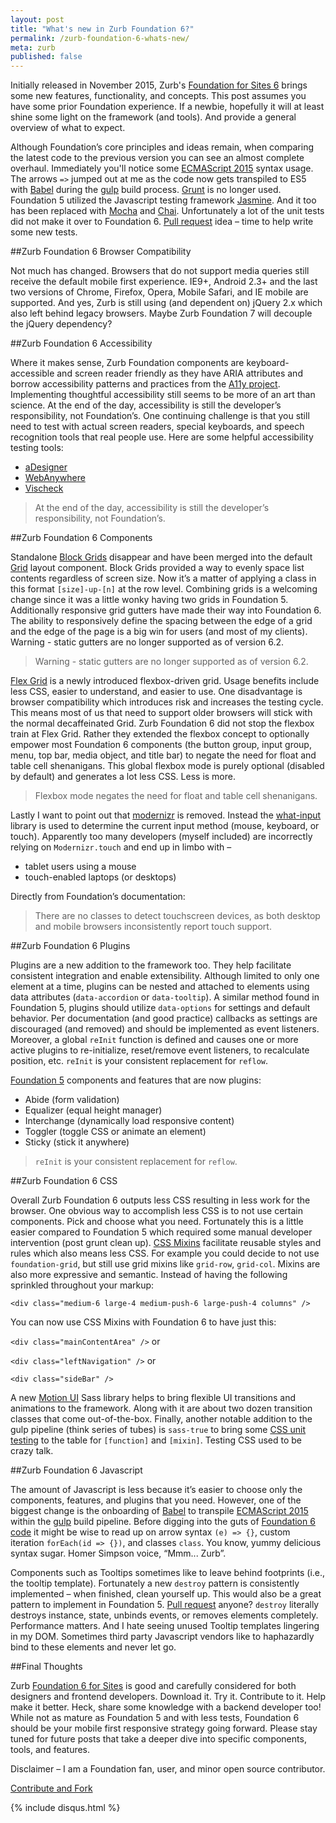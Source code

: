 ```yaml
---
layout: post
title: "What's new in Zurb Foundation 6?"
permalink: /zurb-foundation-6-whats-new/
meta: zurb
published: false
---
```

Initially released in November 2015, Zurb's [Foundation for Sites 6](http://foundation.zurb.com/sites/docs/) brings some new features, functionality, and concepts.  This post assumes you have some prior Foundation experience.  If a newbie, hopefully it will at least shine some light on the framework (and tools).  And provide a general overview of what to expect.

Although Foundation’s core principles and ideas remain, when comparing the latest code to the previous version you can see an almost complete overhaul.  Immediately you'll notice some [ECMAScript 2015](http://www.ecma-international.org/ecma-262/6.0/) syntax usage.  The arrows `=>` jumped out at me as the code now gets transpiled to ES5 with [Babel](https://babeljs.io/) during the [gulp](http://gulpjs.com/) build process.  [Grunt](http://gruntjs.com/) is no longer used.  Foundation 5 utilized the Javascript testing framework [Jasmine](http://jasmine.github.io/).  And it too has been replaced with [Mocha](http://mochajs.org/) and [Chai](http://chaijs.com/).  Unfortunately a lot of the unit tests did not make it over to Foundation 6.  [Pull request](https://github.com/zurb/foundation-sites/tree/V5) idea – time to help write some new tests.

##Zurb Foundation 6 Browser Compatibility

Not much has changed.  Browsers that do not support media queries still receive the default mobile first experience.  IE9+, Android 2.3+ and the last two versions of Chrome, Firefox, Opera, Mobile Safari, and IE mobile are supported.  And yes, Zurb is still using (and dependent on) jQuery 2.x which also left behind legacy browsers.  Maybe Zurb Foundation 7 will decouple the jQuery dependency?

##Zurb Foundation 6 Accessibility

Where it makes sense, Zurb Foundation components are keyboard-accessible and screen reader friendly as they have ARIA attributes and borrow accessibility patterns and practices from the [A11y project](http://a11yproject.com/).  Implementing thoughtful accessibility still seems to be more of an art than science.  At the end of the day, accessibility is still the developer’s responsibility, not Foundation’s.  One continuing challenge is that you still need to test with actual screen readers, special keyboards, and speech recognition tools that real people use.  Here are some helpful accessibility testing tools:

* [aDesigner](http://www.eclipse.org/actf/downloads/tools/aDesigner/)
* [WebAnywhere](http://webanywhere.cs.washington.edu/)
* [Vischeck](http://www.vischeck.com/)

> At the end of the day, accessibility is still the developer’s responsibility, not Foundation’s.  

##Zurb Foundation 6 Components

Standalone [Block Grids](http://foundation.zurb.com/sites/docs/v/5.5.3/components/block_grid.html) disappear and have been merged into the default [Grid](http://foundation.zurb.com/sites/docs/grid.html) layout component.  Block Grids provided a way to evenly space list contents regardless of screen size.  Now it’s a matter of applying a class in this format `[size]-up-[n]` at the row level.  Combining grids is a welcoming change since it was a little wonky having two grids in Foundation 5.  Additionally responsive grid gutters have made their way into Foundation 6.  The ability to responsively define the spacing between the edge of a grid and the edge of the page is a big win for users (and most of my clients).  Warning - static gutters are no longer supported as of version 6.2.

> Warning - static gutters are no longer supported as of version 6.2.

[Flex Grid](http://foundation.zurb.com/sites/docs/flex-grid.html) is a newly introduced flexbox-driven grid.  Usage benefits include less CSS, easier to understand, and easier to use.  One disadvantage is browser compatibility which introduces risk and increases the testing cycle.  This means most of us that need to support older browsers will stick with the normal decaffeinated Grid.  Zurb Foundation 6 did not stop the flexbox train at Flex Grid.  Rather they extended the flexbox concept to optionally empower most Foundation 6 components (the button group, input group, menu, top bar, media object, and title bar) to negate the need for float and table cell shenanigans.  This global flexbox mode is purely optional (disabled by default) and generates a lot less CSS.  Less is more.

>  Flexbox mode negates the need for float and table cell shenanigans.

Lastly I want to point out that [modernizr](https://modernizr.com/) is removed.  Instead the [what-input](https://github.com/ten1seven/what-input) library is used to determine the current input method (mouse, keyboard, or touch).  Apparently too many developers (myself included) are incorrectly relying on `Modernizr.touch` and end up in limbo with –

* tablet users using a mouse
* touch-enabled laptops (or desktops)

Directly from Foundation’s documentation:

> There are no classes to detect touchscreen devices, as both desktop and mobile browsers inconsistently report touch support.

##Zurb Foundation 6 Plugins

Plugins are a new addition to the framework too.  They help facilitate consistent integration and enable extensibility.  Although limited to only one element at a time, plugins can be nested and attached to elements using data attributes (`data-accordion` or `data-tooltip`).  A similar method found in Foundation 5, plugins should utilize `data-options` for settings and default behavior.  Per documentation (and good practice) callbacks as settings are discouraged (and removed) and should be implemented as event listeners.  Moreover, a global `reInit` function is defined and causes one or more active plugins to re-initialize, reset/remove event listeners,  to recalculate position, etc.  `reInit` is your consistent replacement for `reflow`.

[Foundation 5](http://foundation.zurb.com/sites/docs/v/5.5.3/) components and features that are now plugins:

* Abide (form validation)
* Equalizer (equal height manager)
* Interchange (dynamically load responsive content)
* Toggler (toggle CSS or animate an element)
* Sticky (stick it anywhere)

> `reInit` is your consistent replacement for `reflow`.

##Zurb Foundation 6 CSS

Overall Zurb Foundation 6 outputs less CSS resulting in less work for the browser.  One obvious way to accomplish less CSS is to not use certain components.  Pick and choose what you need.  Fortunately this is a little easier compared to Foundation 5 which required some manual developer intervention (post grunt clean up).  [CSS Mixins](http://foundation.zurb.com/sites/docs/sass-mixins.html) facilitate reusable styles and rules which also means less CSS.  For example you could decide to not use `foundation-grid`, but still use grid mixins like `grid-row`, `grid-col`.  Mixins are also more expressive and semantic.  Instead of having the following sprinkled throughout your markup:

`<div class="medium-6 large-4 medium-push-6 large-push-4 columns" />`

You can now use CSS Mixins with Foundation 6 to have just this:

`<div class="mainContentArea" />` or 

`<div class="leftNavigation" />` or 

`<div class="sideBar" />`

A new [Motion UI](http://foundation.zurb.com/sites/docs/motion-ui.html) Sass library helps to bring flexible UI transitions and animations to the framework.  Along with it are about two dozen transition classes that come out-of-the-box.  Finally, another notable addition to the gulp pipeline (think series of tubes) is `sass-true` to bring some [CSS unit testing](https://www.npmjs.com/package/sass-true) to the table for `[function]` and `[mixin]`. Testing CSS used to be crazy talk.

##Zurb Foundation 6 Javascript

The amount of Javascript is less because it’s easier to choose only the components, features, and plugins that you need.  However, one of the biggest change is the onboarding of [Babel](https://babeljs.io/) to transpile [ECMAScript 2015](http://www.ecma-international.org/ecma-262/6.0/) within the [gulp](http://gulpjs.com/) build pipeline.  Before digging into the guts of [Foundation 6 code](https://github.com/zurb/foundation-sites) it might be wise to read up on arrow syntax `(e) => {}`, custom iteration `forEach(id => {})`, and classes `class`.  You know, yummy delicious syntax sugar.  Homer Simpson voice, “Mmm... Zurb”.

Components such as Tooltips sometimes like to leave behind footprints (i.e., the tooltip template).  Fortunately a new `destroy` pattern is consistently implemented – when finished, clean yourself up.  This would also be a great pattern to implement in Foundation 5.  [Pull request](https://github.com/zurb/foundation-sites/tree/V5) anyone?  `destroy` literally destroys instance, state, unbinds events, or removes elements completely.  Performance matters.  And I hate seeing unused Tooltip templates lingering in my DOM.  Sometimes third party Javascript vendors like to haphazardly bind to these elements and never let go.

##Final Thoughts

Zurb [Foundation 6 for Sites](http://foundation.zurb.com/sites/docs/) is good and carefully considered for both designers and frontend developers.  Download it.  Try it.  Contribute to it.  Help make it better.  Heck, share some knowledge with a backend developer too!  While not as mature as Foundation 5 and with less tests, Foundation 6 should be your mobile first responsive strategy going forward.  Please stay tuned for future posts that take a deeper dive into specific components, tools, and features.

Disclaimer – I am a Foundation fan, user, and minor open source contributor.

<span class="fi-page-edit size-21"></span> <a href="{{ site.post_source_root }}2016-03-30-zurb-foundation-6-whats-new" target="_blank">Contribute and Fork</a>

{% include disqus.html %}
